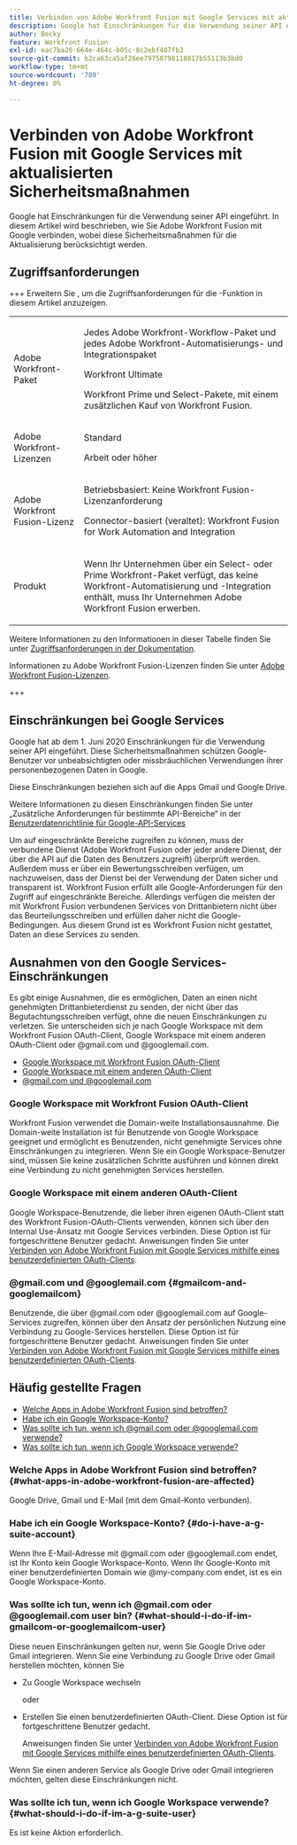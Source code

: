 ```yaml
---
title: Verbinden von Adobe Workfront Fusion mit Google Services mit aktualisierten Sicherheitsmaßnahmen
description: Google hat Einschränkungen für die Verwendung seiner API eingeführt. In diesem Artikel wird beschrieben, wie Sie Adobe Workfront Fusion mit Google verbinden, wobei diese Sicherheitsmaßnahmen für die Aktualisierung berücksichtigt werden.
author: Becky
feature: Workfront Fusion
exl-id: eac7ba26-664e-464c-b05c-8c2ebf407fb3
source-git-commit: b2ca63ca5af26ee79758798118817b55113b3bd0
workflow-type: tm+mt
source-wordcount: '789'
ht-degree: 0%

---
```


# Verbinden von Adobe Workfront Fusion mit Google Services mit aktualisierten Sicherheitsmaßnahmen

Google hat Einschränkungen für die Verwendung seiner API eingeführt. In diesem Artikel wird beschrieben, wie Sie Adobe Workfront Fusion mit Google verbinden, wobei diese Sicherheitsmaßnahmen für die Aktualisierung berücksichtigt werden.

## Zugriffsanforderungen

+++ Erweitern Sie , um die Zugriffsanforderungen für die -Funktion in diesem Artikel anzuzeigen.

<table style="table-layout:auto">
 <col> 
 <col> 
 <tbody> 
  <tr> 
   <td role="rowheader">Adobe Workfront-Paket</td> 
   <td> <p>Jedes Adobe Workfront-Workflow-Paket und jedes Adobe Workfront-Automatisierungs- und Integrationspaket</p><p>Workfront Ultimate</p><p>Workfront Prime und Select-Pakete, mit einem zusätzlichen Kauf von Workfront Fusion.</p> </td> 
  </tr> 
  <tr data-mc-conditions=""> 
   <td role="rowheader">Adobe Workfront-Lizenzen</td> 
   <td> <p>Standard</p><p>Arbeit oder höher</p> </td> 
  </tr> 
  <tr> 
   <td role="rowheader">Adobe Workfront Fusion-Lizenz</td> 
   <td>
   <p>Betriebsbasiert: Keine Workfront Fusion-Lizenzanforderung</p>
   <p>Connector-basiert (veraltet): Workfront Fusion for Work Automation and Integration </p>
   </td> 
  </tr> 
  <tr> 
   <td role="rowheader">Produkt</td> 
   <td>
   <p>Wenn Ihr Unternehmen über ein Select- oder Prime Workfront-Paket verfügt, das keine Workfront-Automatisierung und -Integration enthält, muss Ihr Unternehmen Adobe Workfront Fusion erwerben.</li></ul>
   </td> 
  </tr>
 </tbody> 
</table>

Weitere Informationen zu den Informationen in dieser Tabelle finden Sie unter [Zugriffsanforderungen in der Dokumentation](/help/workfront-fusion/references/licenses-and-roles/access-level-requirements-in-documentation.md).

Informationen zu Adobe Workfront Fusion-Lizenzen finden Sie unter [Adobe Workfront Fusion-Lizenzen](/help/workfront-fusion/set-up-and-manage-workfront-fusion/licensing-operations-overview/license-automation-vs-integration.md).

+++

## Einschränkungen bei Google Services

Google hat ab dem 1. Juni 2020 Einschränkungen für die Verwendung seiner API eingeführt. Diese Sicherheitsmaßnahmen schützen Google-Benutzer vor unbeabsichtigten oder missbräuchlichen Verwendungen ihrer personenbezogenen Daten in Google.

Diese Einschränkungen beziehen sich auf die Apps Gmail und Google Drive.

Weitere Informationen zu diesen Einschränkungen finden Sie unter „Zusätzliche Anforderungen für bestimmte API-Bereiche“ in der [Benutzerdatenrichtlinie für Google-API-Services](https://developers.google.com/terms/api-services-user-data-policy#additional_requirements_for_specific_api_scopes)

Um auf eingeschränkte Bereiche zugreifen zu können, muss der verbundene Dienst (Adobe Workfront Fusion oder jeder andere Dienst, der über die API auf die Daten des Benutzers zugreift) überprüft werden. Außerdem muss er über ein Bewertungsschreiben verfügen, um nachzuweisen, dass der Dienst bei der Verwendung der Daten sicher und transparent ist. Workfront Fusion erfüllt alle Google-Anforderungen für den Zugriff auf eingeschränkte Bereiche. Allerdings verfügen die meisten der mit Workfront Fusion verbundenen Services von Drittanbietern nicht über das Beurteilungsschreiben und erfüllen daher nicht die Google-Bedingungen. Aus diesem Grund ist es Workfront Fusion nicht gestattet, Daten an diese Services zu senden.

## Ausnahmen von den Google Services-Einschränkungen

Es gibt einige Ausnahmen, die es ermöglichen, Daten an einen nicht genehmigten Drittanbieterdienst zu senden, der nicht über das Begutachtungsschreiben verfügt, ohne die neuen Einschränkungen zu verletzen. Sie unterscheiden sich je nach Google Workspace mit dem Workfront Fusion OAuth-Client, Google Workspace mit einem anderen OAuth-Client oder @gmail.com und @googlemail.com.

* [Google Workspace mit Workfront Fusion OAuth-Client](#google-workspace-with-workfront-fusion-oauth-client)
* [Google Workspace mit einem anderen OAuth-Client](#google-workspace-with-another-oauth-client)
* [@gmail.com und @googlemail.com](#gmailcom-and-googlemailcom)

### Google Workspace mit Workfront Fusion OAuth-Client

Workfront Fusion verwendet die Domain-weite Installationsausnahme. Die Domain-weite Installation ist für Benutzende von Google Workspace geeignet und ermöglicht es Benutzenden, nicht genehmigte Services ohne Einschränkungen zu integrieren. Wenn Sie ein Google Workspace-Benutzer sind, müssen Sie keine zusätzlichen Schritte ausführen und können direkt eine Verbindung zu nicht genehmigten Services herstellen.

### Google Workspace mit einem anderen OAuth-Client

Google Workspace-Benutzende, die lieber ihren eigenen OAuth-Client statt des Workfront Fusion-OAuth-Clients verwenden, können sich über den Internal Use-Ansatz mit Google Services verbinden. Diese Option ist für fortgeschrittene Benutzer gedacht. Anweisungen finden Sie unter [Verbinden von Adobe Workfront Fusion mit Google Services mithilfe eines benutzerdefinierten OAuth-Clients](/help/workfront-fusion/create-scenarios/connect-to-apps/connect-fusion-to-google-using-oauth.md).

### @gmail.com und @googlemail.com {#gmailcom-and-googlemailcom}

Benutzende, die über @gmail.com oder @googlemail.com auf Google-Services zugreifen, können über den Ansatz der persönlichen Nutzung eine Verbindung zu Google-Services herstellen. Diese Option ist für fortgeschrittene Benutzer gedacht. Anweisungen finden Sie unter [Verbinden von Adobe Workfront Fusion mit Google Services mithilfe eines benutzerdefinierten OAuth-Clients](/help/workfront-fusion/create-scenarios/connect-to-apps/connect-fusion-to-google-using-oauth.md).

## Häufig gestellte Fragen

* [Welche Apps in Adobe Workfront Fusion sind betroffen?](#what-apps-in-adobe-workfront-fusion-are-affected)
* [Habe ich ein Google Workspace-Konto?](#do-i-have-a-g-suite-account)
* [Was sollte ich tun, wenn ich @gmail.com oder @googlemail.com verwende?](#what-should-i-do-if-im-gmailcom-or-googlemailcom-user)
* [Was sollte ich tun, wenn ich Google Workspace verwende?](#what-should-i-do-if-im-a-g-suite-user)

### Welche Apps in Adobe Workfront Fusion sind betroffen? {#what-apps-in-adobe-workfront-fusion-are-affected}

Google Drive, Gmail und E-Mail (mit dem Gmail-Konto verbunden).

### Habe ich ein Google Workspace-Konto? {#do-i-have-a-g-suite-account}

Wenn Ihre E-Mail-Adresse mit @gmail.com oder @googlemail.com endet, ist Ihr Konto kein Google Workspace-Konto. Wenn Ihr Google-Konto mit einer benutzerdefinierten Domain wie @my-company.com endet, ist es ein Google Workspace-Konto.

### Was sollte ich tun, wenn ich @gmail.com oder @googlemail.com user bin? {#what-should-i-do-if-im-gmailcom-or-googlemailcom-user}

Diese neuen Einschränkungen gelten nur, wenn Sie Google Drive oder Gmail integrieren. Wenn Sie eine Verbindung zu Google Drive oder Gmail herstellen möchten, können Sie

* Zu Google Workspace wechseln

  oder

* Erstellen Sie einen benutzerdefinierten OAuth-Client. Diese Option ist für fortgeschrittene Benutzer gedacht.

  Anweisungen finden Sie unter [Verbinden von Adobe Workfront Fusion mit Google Services mithilfe eines benutzerdefinierten OAuth-Clients](/help/workfront-fusion/create-scenarios/connect-to-apps/connect-fusion-to-google-using-oauth.md).

Wenn Sie einen anderen Service als Google Drive oder Gmail integrieren möchten, gelten diese Einschränkungen nicht.

### Was sollte ich tun, wenn ich Google Workspace verwende? {#what-should-i-do-if-im-a-g-suite-user}

Es ist keine Aktion erforderlich.
